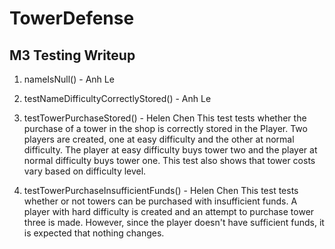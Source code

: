 # TowerDefense

## M3 Testing Writeup

1. nameIsNull() - Anh Le

2. testNameDifficultyCorrectlyStored() - Anh Le

3. testTowerPurchaseStored() - Helen Chen
This test tests whether the purchase of a tower in the shop is correctly stored in the Player.
Two players are created, one at easy difficulty and the other at normal difficulty.
The player at easy difficulty buys tower two and the player at normal difficulty buys tower one.
This test also shows that tower costs vary based on difficulty level.

4. testTowerPurchaseInsufficientFunds() - Helen Chen
This test tests whether or not towers can be purchased with insufficient funds.
A player with hard difficulty is created and an attempt to purchase tower three is made.
However, since the player doesn't have sufficient funds, it is expected that nothing changes.
